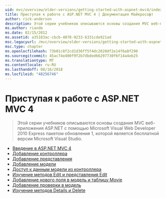 ```yaml
---
uid: mvc/overview/older-versions/getting-started-with-aspnet-mvc4/index
title: Приступая к работе с ASP.NET MVC 4 | Документация Майкрософт
author: rick-anderson
description: Этой серии учебников описываются основы создания MVC веб-приложения ASP.NET с помощью Microsoft Visual Web Developer 2010 Express пакетом обновления 1, w...
ms.author: riande
ms.date: 02/15/2012
ms.assetid: a35183ac-cbcb-4070-9233-6331cde921ad
msc.legacyurl: /mvc/overview/older-versions/getting-started-with-aspnet-mvc4
msc.type: chapter
ms.openlocfilehash: 73b01c8f2cd1d36ff5f4dc2020df2e14f6a0f290
ms.sourcegitcommit: 45ac74e400f9f2b7dbded66297730f6f14a4eb25
ms.translationtype: MT
ms.contentlocale: ru-RU
ms.lasthandoff: 08/16/2018
ms.locfileid: "48256746"
---
```

<a name="getting-started-with-aspnet-mvc-4"></a>Приступая к работе с ASP.NET MVC 4
====================
> Этой серии учебников описываются основы создания MVC веб-приложения ASP.NET с помощью Microsoft Visual Web Developer 2010 Express пакетом обновления 1, которой является бесплатной версии Microsoft Visual Studio.


- [Введение в ASP.NET MVC 4](intro-to-aspnet-mvc-4.md)
- [Добавление контроллера](adding-a-controller.md)
- [Добавление представления](adding-a-view.md)
- [Добавление модели](adding-a-model.md)
- [Доступ к данным модели из контроллера](accessing-your-models-data-from-a-controller.md)
- [Изучение методов Edit и представления Edit](examining-the-edit-methods-and-edit-view.md)
- [Добавление нового поля в модель и таблицу Movie](adding-a-new-field-to-the-movie-model-and-table.md)
- [Добавление проверки в модель](adding-validation-to-the-model.md)
- [Изучение методов Details и Delete](examining-the-details-and-delete-methods.md)
